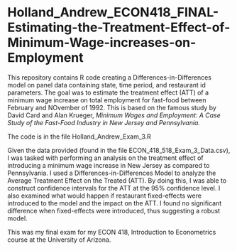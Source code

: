 # Holland_Andrew_ECON418_FINAL-Estimating-the-Treatment-Effect-of-Minimum-Wage-increases-on-Employment
This repository contains R code creating a Differences-in-Differences model on panel data containing state, time period, and restaurant id parameters. The goal was to estimate the treatment effect (ATT) of a minimum wage increase on total employment for fast-food between February and NOvember of 1992. This is based on the famous study by David Card and Alan Krueger, _Minimum Wages and Employment: A Case Study of the Fast-Food Industry in New Jersey and Pennsylvania._

The code is in the file Holland_Andrew_Exam_3.R

Given the data provided (found in the file ECON_418_518_Exam_3_Data.csv), I was tasked with performing an analysis on the treatment effect of introducing a minimum wage increase in New Jersey as compared to Pennsylvania. I used a Differences-in-Differences Model to analyze the Average Treatment Effect on the Treated (ATT). By doing this, I was able to construct confidence intervals for the ATT at the 95% confidence level. I also examined what would happen if restaurant fixed-effects were introduced to the model and the impact on the ATT. I found no significant difference when fixed-effects were introduced, thus suggesting a robust model. 

This was my final exam for my ECON 418, Introduction to Econometrics course at the University of Arizona.
